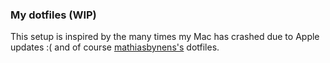 ### My dotfiles (WIP)

This setup is inspired by the many times my Mac has crashed due to Apple updates :( and of course [mathiasbynens's](https://github.com/mathiasbynens/dotfiles) dotfiles. 